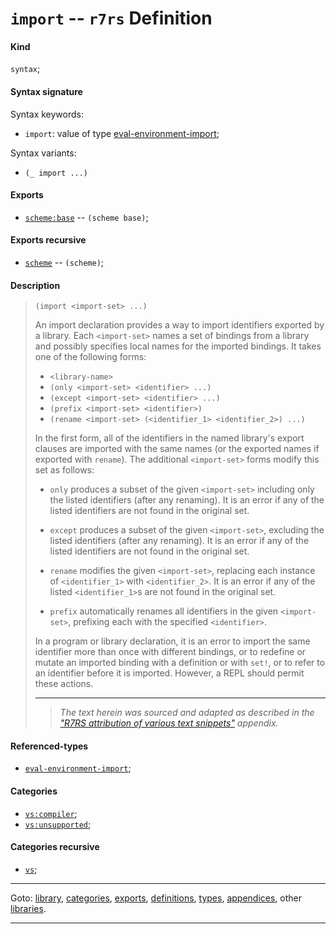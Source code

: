 

<a id='definition__r7rs__import'></a>

# `import` -- `r7rs` Definition


<a id='definition__r7rs__import__kind'></a>

#### Kind

`syntax`;


<a id='definition__r7rs__import__syntax-signature'></a>

#### Syntax signature

Syntax keywords:
 * `import`: value of type [eval-environment-import](../../r7rs/types/eval-environment-import.md#type__r7rs__eval-environment-import);

Syntax variants:
 * `(_ import ...)`


<a id='definition__r7rs__import__exports'></a>

#### Exports

 * [`scheme:base`](../../r7rs/exports/scheme_3a_base.md#export__r7rs__scheme_3a_base) -- `(scheme base)`;


<a id='definition__r7rs__import__exports-recursive'></a>

#### Exports recursive

 * [`scheme`](../../r7rs/exports/scheme.md#export__r7rs__scheme) -- `(scheme)`;


<a id='definition__r7rs__import__description'></a>

#### Description

> ````
> (import <import-set> ...)
> ````
> 
> 
> An import declaration provides a way to import identifiers
> exported by a library.  Each `<import-set>` names a set of bindings
> from a library and possibly specifies local names for the
> imported bindings. It takes one of the following forms:
> 
>   * `<library-name>`
>   * `(only <import-set> <identifier> ...)`
>   * `(except <import-set> <identifier> ...)`
>   * `(prefix <import-set> <identifier>)`
>   * `(rename <import-set> (<identifier_1> <identifier_2>) ...)`
> 
> In the first form, all of the identifiers in the named library's export
> clauses are imported with the same names (or the exported names if
> exported with `rename`).  The additional `<import-set>`
> forms modify this set as follows:
> 
>   * `only` produces a subset of the given
>   `<import-set>` including only the listed identifiers (after any
>   renaming).  It is an error if any of the listed identifiers are
>   not found in the original set.
> 
>   * `except` produces a subset of the given
>   `<import-set>`, excluding the listed identifiers (after any
>   renaming). It is an error if any of the listed identifiers are not
>   found in the original set.
> 
>   * `rename` modifies the given `<import-set>`,
>   replacing each instance of `<identifier_1>` with
>   `<identifier_2>`. It is an error if any of the listed
>   `<identifier_1>`s are not found in the original set.
> 
>   * `prefix` automatically renames all identifiers in
>   the given `<import-set>`, prefixing each with the specified
>   `<identifier>`.
> 
> In a program or library declaration, it is an error to import the same
> identifier more than once with different bindings, or to redefine or
> mutate an imported binding with a definition
> or with `set!`, or to refer to an identifier before it is imported.
> However, a REPL should permit these actions.
> 
> 
> ----
> > *The text herein was sourced and adapted as described in the ["R7RS attribution of various text snippets"](../../r7rs/appendices/attribution.md#appendix__r7rs__attribution) appendix.*


<a id='definition__r7rs__import__referenced-types'></a>

#### Referenced-types

 * [`eval-environment-import`](../../r7rs/types/eval-environment-import.md#type__r7rs__eval-environment-import);


<a id='definition__r7rs__import__categories'></a>

#### Categories

 * [`vs:compiler`](../../vonuvoli/categories/vs_3a_compiler.md#category__vonuvoli__vs_3a_compiler);
 * [`vs:unsupported`](../../vonuvoli/categories/vs_3a_unsupported.md#category__vonuvoli__vs_3a_unsupported);


<a id='definition__r7rs__import__categories-recursive'></a>

#### Categories recursive

 * [`vs`](../../vonuvoli/categories/vs.md#category__vonuvoli__vs);

----

Goto: [library](../../r7rs/_index.md#library__r7rs), [categories](../../r7rs/categories/_index.md#toc__r7rs__categories), [exports](../../r7rs/exports/_index.md#toc__r7rs__exports), [definitions](../../r7rs/definitions/_index.md#toc__r7rs__definitions), [types](../../r7rs/types/_index.md#toc__r7rs__types), [appendices](../../r7rs/appendices/_index.md#toc__r7rs__appendices), other [libraries](../../_libraries.md#toc__libraries).

----

